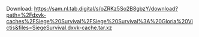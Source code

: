 Download: https://sam.nl.tab.digital/s/oZRKz5So2B8gbzY/download?path=%2Fdxvk-caches%2FSiege%20Survival%2FSiege%20Survival%3A%20Gloria%20Victis&files=SiegeSurvival.dxvk-cache.tar.xz
